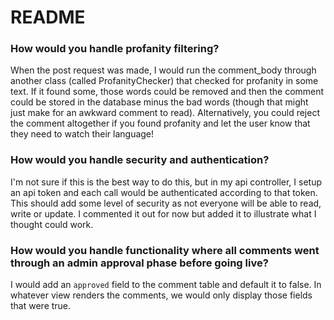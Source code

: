 # README

### How would you handle profanity filtering?

When the post request was made, I would run the comment_body through another class (called ProfanityChecker) that checked for profanity in some text. If it found some, those words could be removed and then the comment could be stored in the database minus the bad words (though that might just make for an awkward comment to read). Alternatively, you could reject the comment altogether if you found profanity and let the user know that they need to watch their language!

### How would you handle security and authentication?

I'm not sure if this is the best way to do this, but in my api controller, I setup an api token and each call would be authenticated according to that token. This should add some level of security as not everyone will be able to read, write or update.  I commented it out for now but added it to illustrate what I thought could work.  

### How would you handle functionality where all comments went through an admin approval phase before going live?

I would add an `approved` field to the comment table and default it to false. In whatever view renders the comments, we would only display those fields that were true. 